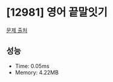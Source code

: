 # [12981] 영어 끝말잇기

[문제 출처](https://school.programmers.co.kr/learn/courses/30/lessons/12981)

## 성능

- Time: 0.05ms
- Memory: 4.22MB